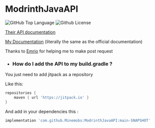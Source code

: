 # ModrinthJavaAPI

<img alt="GitHub Top Language" src="https://img.shields.io/github/languages/top/minemobs/ModrinthJavaAPI"/> <img alt="Github License" src="https://img.shields.io/github/license/minemobs/ModrinthJavaAPI"/>

[Their API documentation](https://github.com/modrinth/labrinth/wiki/API-Documentation)

[My Documentation](https://minemobs.github.io/ModrinthJavaAPI/) (literally the same as the official documentation)

Thanks to [Emrio](https://github.com/TheEmrio) for helping me to make post request

* ### How do I add the API to my build.gradle ?

You just need to add jitpack as a repository

Like this:

```groovy
repositories {
    maven { url 'https://jitpack.io' }
}
```

And add in your dependencies this :

```groovy
implementation 'com.github.Minemobs:ModrinthJavaAPI:main-SNAPSHOT'
```